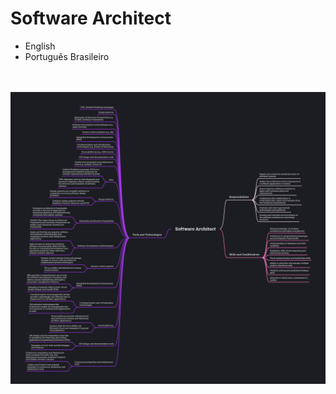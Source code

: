 # Software Architect
<list>
	<ul>
		<li> <a src="">English</a> </li>
		<li> <a src="">Português Brasileiro</a> </li>
	</ul>
</list>
<br><br>
<img src="https://github.com/leostella97/software-architect/blob/main/img/software-architect.png?raw=true">